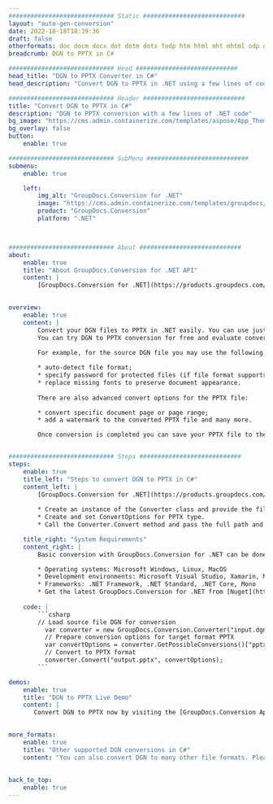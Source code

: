 ```yaml
---
############################# Static ############################
layout: "auto-gen-conversion"
date: 2022-10-18T18:39:36
draft: false
otherformats: doc docm docx dot dotm dotx fodp htm html mht mhtml odp odt otp pot potm potx pps ppsm ppsx ppt pptm pptx rtf
breadcrumb: DGN to PPTX in C#

############################# Head ############################
head_title: "DGN to PPTX Converter in C#"
head_description: "Convert DGN to PPTX in .NET using a few lines of code. Use the GroupDocs Document Conversion API to convert over 160 file formats."

############################# Header ############################
title: "Convert DGN to PPTX in C#"
description: "DGN to PPTX conversion with a few lines of .NET code"
bg_image: "https://cms.admin.containerize.com/templates/aspose/App_Themes/V3/images/bg/header1.png"
bg_overlay: false
button:
    enable: true

############################# SubMenu ############################
submenu:
    enable: true

    left:
        img_alt: "GroupDocs.Conversion for .NET"
        image: "https://cms.admin.containerize.com/templates/groupdocs/images/product-logos/90x90-noborder/groupdocs-conversion-net.png"
        product: "GroupDocs.Conversion"
        platform: ".NET"



############################# About ############################
about:
    enable: true
    title: "About GroupDocs.Conversion for .NET API"
    content: |
        [GroupDocs.Conversion for .NET](https://products.groupdocs.com/conversion/net/) can be used to convert Microsoft Word, Excel, PowerPoint, PDF, Visio and other formats. GroupDocs.Conversion is a standalone API that is suitable for back-end and internal systems where high performance is required. It does not depend on any software such as Microsoft or Open Office.
    

overview:
    enable: true
    content: |
        Convert your DGN files to PPTX in .NET easily. You can use just a couple of C# code lines in any platform of your choice like - Windows, Linux, macOS.
        You can try DGN to PPTX conversion for free and evaluate conversion results quality.  Along with simple file conversion scenarios you can try more advanced options for loading source DGN file and for saving output PPTX result. 
        
        For example, for the source DGN file you may use the following load options:

        * auto-detect file format;
        * specify password for protected files (if file format supports it);
        * replace missing fonts to preserve document appearance.
        
        There are also advanced convert options for the PPTX file:

        * convert specific document page or page range;
        * add a watermark to the converted PPTX file and many more.

        Once conversion is completed you can save your PPTX file to the local file path or any third-party storage like FTP, Amazon S3, Google Drive, Dropbox etc. Please note - to convert DGN to PPTX there is no need for any additional software installed - like MS Office, Open Office, Adobe Acrobat Reader etc.


############################# Steps ############################
steps:
    enable: true
    title_left: "Steps to convert DGN to PPTX in C#"
    content_left: |
        [GroupDocs.Conversion for .NET](https://products.groupdocs.com/conversion/net/) makes it easy for developers to convert a DGN file to PPTX with a few lines of code.
        
        * Create an instance of the Converter class and provide the file DGN with the full path
        * Create and set ConvertOptions for PPTX type.
        * Call the Converter.Convert method and pass the full path and format (PPTX) as a parameter

    title_right: "System Requirements"
    content_right: |
        Basic conversion with GroupDocs.Conversion for .NET can be done in just a few simple steps. Our APIs are supported on all major platforms and operating systems. Before executing the code below, make sure you have the following prerequisites installed on your system.

        * Operating systems: Microsoft Windows, Linux, MacOS
        * Development environments: Microsoft Visual Studio, Xamarin, MonoDevelop
        * Frameworks: .NET Framework, .NET Standard, .NET Core, Mono
        * Get the latest GroupDocs.Conversion for .NET from [Nuget](https://www.nuget.org/packages/groupdocs.conversion)
         
    code: |
        ```csharp    
        // Load source file DGN for conversion
          var converter = new GroupDocs.Conversion.Converter("input.dgn");
          // Prepare conversion options for target format PPTX
          var convertOptions = converter.GetPossibleConversions()["pptx"].ConvertOptions;
          // Convert to PPTX format
          converter.Convert("output.pptx", convertOptions);
        ```

demos:
    enable: true
    title: "DGN to PPTX Live Demo"
    content: |
       Convert DGN to PPTX now by visiting the [GroupDocs.Conversion App](https://products.groupdocs.app/conversion/family) website. Online demo has the following advantages
          

more_formats:
    enable: true
    title: "Other supported DGN conversions in C#"
    content: "You can also convert DGN to many other file formats. Please see the list below."
       
       
back_to_top:
    enable: true
---
```

